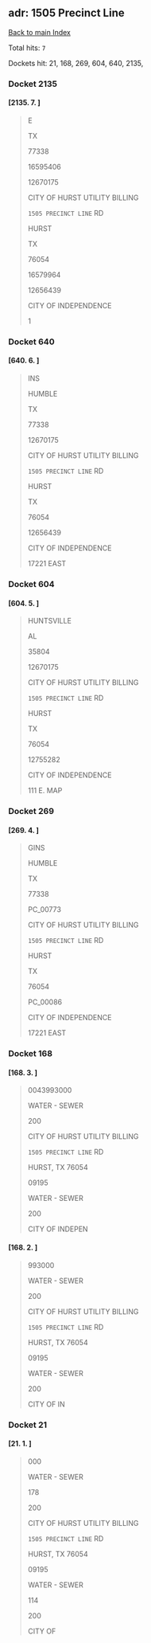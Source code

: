 
## adr: 1505 Precinct Line

[Back to main Index](README.md)

Total hits: `7`

Dockets hit: 21, 168, 269, 604, 640, 2135, 

### Docket 2135

#### [2135. 7. ]
> E
> 
> TX
> 
> 77338
> 
> 16595406
> 
> 12670175
> 
> CITY OF HURST UTILITY BILLING 
> 
> `1505 PRECINCT LINE` RD
> 
> HURST
> 
> TX
> 
> 76054
> 
> 16579964
> 
> 12656439
> 
> CITY OF INDEPENDENCE 
> 
> 1

### Docket 640

#### [640. 6. ]
> INS
> 
> HUMBLE
> 
> TX
> 
> 77338
> 
> 12670175
> 
> CITY OF HURST UTILITY BILLING 
> 
> `1505 PRECINCT LINE` RD
> 
> HURST
> 
> TX
> 
> 76054
> 
> 12656439
> 
> CITY OF INDEPENDENCE 
> 
> 17221 EAST

### Docket 604

#### [604. 5. ]
> HUNTSVILLE
> 
> AL
> 
> 35804
> 
> 12670175
> 
> CITY OF HURST UTILITY BILLING 
> 
> `1505 PRECINCT LINE` RD
> 
> HURST
> 
> TX
> 
> 76054
> 
> 12755282
> 
> CITY OF INDEPENDENCE 
> 
> 111 E. MAP

### Docket 269

#### [269. 4. ]
> GINS
> 
> HUMBLE
> 
> TX
> 
> 77338
> 
> PC\_00773
> 
> CITY OF HURST UTILITY BILLING
> 
> `1505 PRECINCT LINE` RD
> 
> HURST
> 
> TX
> 
> 76054
> 
> PC\_00086
> 
> CITY OF INDEPENDENCE
> 
> 17221 EAST

### Docket 168

#### [168. 3. ]
> 0043993000
> 
> WATER - SEWER
> 
>  200
> 
> CITY OF HURST UTILITY BILLING
> 
> `1505 PRECINCT LINE` RD
> 
> HURST, TX 76054
> 
> 09195
> 
> WATER - SEWER
> 
>  200
> 
> CITY OF INDEPEN

#### [168. 2. ]
> 993000 
> 
> WATER - SEWER 
> 
>  200 
> 
> CITY OF HURST UTILITY BILLING 
> 
> `1505 PRECINCT LINE` RD 
> 
> HURST, TX 76054 
> 
> 09195 
> 
> WATER - SEWER 
> 
>  200 
> 
> CITY OF IN

### Docket 21

#### [21. 1. ]
> 000
> 
> WATER - SEWER
> 
>  178 
> 
>  200 
> 
> CITY OF HURST UTILITY BILLING
> 
> `1505 PRECINCT LINE` RD
> 
> HURST, TX 76054
> 
> 09195
> 
> WATER - SEWER
> 
>  114 
> 
>  200 
> 
> CITY OF
